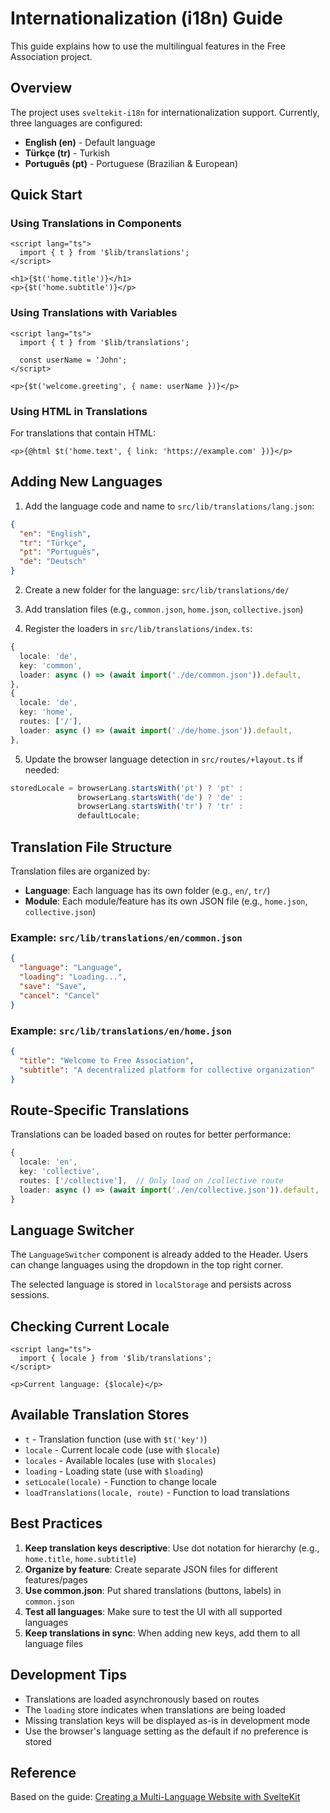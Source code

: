 # Internationalization (i18n) Guide

This guide explains how to use the multilingual features in the Free Association project.

## Overview

The project uses `sveltekit-i18n` for internationalization support. Currently, three languages are configured:
- **English (en)** - Default language
- **Türkçe (tr)** - Turkish
- **Português (pt)** - Portuguese (Brazilian & European)

## Quick Start

### Using Translations in Components

```svelte
<script lang="ts">
  import { t } from '$lib/translations';
</script>

<h1>{$t('home.title')}</h1>
<p>{$t('home.subtitle')}</p>
```

### Using Translations with Variables

```svelte
<script lang="ts">
  import { t } from '$lib/translations';
  
  const userName = 'John';
</script>

<p>{$t('welcome.greeting', { name: userName })}</p>
```

### Using HTML in Translations

For translations that contain HTML:

```svelte
<p>{@html $t('home.text', { link: 'https://example.com' })}</p>
```

## Adding New Languages

1. Add the language code and name to `src/lib/translations/lang.json`:

```json
{
  "en": "English",
  "tr": "Türkçe",
  "pt": "Português",
  "de": "Deutsch"
}
```

2. Create a new folder for the language: `src/lib/translations/de/`

3. Add translation files (e.g., `common.json`, `home.json`, `collective.json`)

4. Register the loaders in `src/lib/translations/index.ts`:

```typescript
{
  locale: 'de',
  key: 'common',
  loader: async () => (await import('./de/common.json')).default,
},
{
  locale: 'de',
  key: 'home',
  routes: ['/'],
  loader: async () => (await import('./de/home.json')).default,
},
```

5. Update the browser language detection in `src/routes/+layout.ts` if needed:

```typescript
storedLocale = browserLang.startsWith('pt') ? 'pt' :
               browserLang.startsWith('de') ? 'de' : 
               browserLang.startsWith('tr') ? 'tr' : 
               defaultLocale;
```

## Translation File Structure

Translation files are organized by:
- **Language**: Each language has its own folder (e.g., `en/`, `tr/`)
- **Module**: Each module/feature has its own JSON file (e.g., `home.json`, `collective.json`)

### Example: `src/lib/translations/en/common.json`

```json
{
  "language": "Language",
  "loading": "Loading...",
  "save": "Save",
  "cancel": "Cancel"
}
```

### Example: `src/lib/translations/en/home.json`

```json
{
  "title": "Welcome to Free Association",
  "subtitle": "A decentralized platform for collective organization"
}
```

## Route-Specific Translations

Translations can be loaded based on routes for better performance:

```typescript
{
  locale: 'en',
  key: 'collective',
  routes: ['/collective'],  // Only load on /collective route
  loader: async () => (await import('./en/collective.json')).default,
}
```

## Language Switcher

The `LanguageSwitcher` component is already added to the Header. Users can change languages using the dropdown in the top right corner.

The selected language is stored in `localStorage` and persists across sessions.

## Checking Current Locale

```svelte
<script lang="ts">
  import { locale } from '$lib/translations';
</script>

<p>Current language: {$locale}</p>
```

## Available Translation Stores

- `t` - Translation function (use with `$t('key')`)
- `locale` - Current locale code (use with `$locale`)
- `locales` - Available locales (use with `$locales`)
- `loading` - Loading state (use with `$loading`)
- `setLocale(locale)` - Function to change locale
- `loadTranslations(locale, route)` - Function to load translations

## Best Practices

1. **Keep translation keys descriptive**: Use dot notation for hierarchy (e.g., `home.title`, `home.subtitle`)
2. **Organize by feature**: Create separate JSON files for different features/pages
3. **Use common.json**: Put shared translations (buttons, labels) in `common.json`
4. **Test all languages**: Make sure to test the UI with all supported languages
5. **Keep translations in sync**: When adding new keys, add them to all language files

## Development Tips

- Translations are loaded asynchronously based on routes
- The `loading` store indicates when translations are being loaded
- Missing translation keys will be displayed as-is in development mode
- Use the browser's language setting as the default if no preference is stored

## Reference

Based on the guide: [Creating a Multi-Language Website with SvelteKit](https://raktive.com/blog/creating-a-multi-language-website-with-sveltekit)

